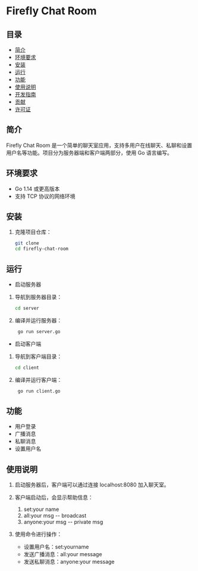 # Firefly Chat Room

## 目录

- [简介](#简介)
- [环境要求](#环境要求)
- [安装](#安装)
- [运行](#运行)
- [功能](#功能)
- [使用说明](#使用说明)
- [开发指南](#开发指南)
- [贡献](#贡献)
- [许可证](#许可证)

## 简介

Firefly Chat Room 是一个简单的聊天室应用，支持多用户在线聊天、私聊和设置用户名等功能。项目分为服务器端和客户端两部分，使用 Go 语言编写。

## 环境要求

- Go 1.14 或更高版本
- 支持 TCP 协议的网络环境

## 安装

1. 克隆项目仓库：
   ```sh
   git clone
   cd firefly-chat-room
   ```

## 运行

- 启动服务器

1. 导航到服务器目录：

   ```sh
   cd server

   ```

2. 编译并运行服务器：
   ```sh
    go run server.go
   ```

- 启动客户端

1. 导航到客户端目录：

   ```sh
   cd client

   ```

2. 编译并运行客户端：
   ```sh
    go run client.go
   ```

## 功能

- 用户登录
- 广播消息
- 私聊消息
- 设置用户名

## 使用说明

1. 启动服务器后，客户端可以通过连接 localhost:8080 加入聊天室。

2. 客户端启动后，会显示帮助信息：

   1. set:your name
   2. all:your msg -- broadcast
   3. anyone:your msg -- private msg

3. 使用命令进行操作：

   - 设置用户名：set:yourname
   - 发送广播消息：all:your message
   - 发送私聊消息：anyone:your message
